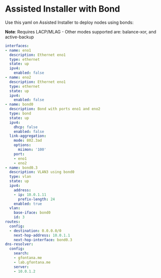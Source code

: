 
# Assisted Installer with Bond

Use this yaml on Assisted Installer to deploy nodes using bonds:

**Note**: Requires LACP/MLAG - Other modes supported are: balance-xor, and active-backup

```yaml
interfaces:
- name: eno1
  description: Ethernet eno1
  type: ethernet
  state: up
  ipv4:
    enabled: false
- name: eno2
  description: Ethernet eno1
  type: ethernet
  state: up
  ipv4:
    enabled: false
- name: bond0
  description: Bond with ports eno1 and eno2
  type: bond
  state: up
  ipv4:
    dhcp: false
    enabled: false
  link-aggregation:
    mode: 802.3ad
    options:
      miimon: '100'
    port:
    - eno1
    - eno2
- name: bond0.3
  description: VLAN3 using bond0
  type: vlan
  state: up
  ipv4:
    address: 
    - ip: 10.0.1.11
      prefix-length: 24
    enabled: true
  vlan:
    base-iface: bond0
    id: 3
routes:
  config:
  - destination: 0.0.0.0/0
    next-hop-address: 10.0.1.1 
    next-hop-interface: bond0.3
dns-resolver:
  config:
    search:
    - gfontana.me
    - lab.gfontana.me
    server:
    - 10.0.1.2
```    